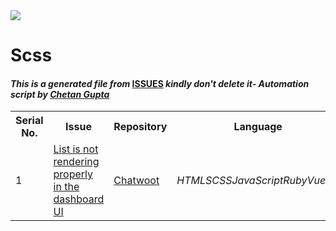 <!DOCTYPE html>
<html><head><link href="../../.meta/style.css" rel="stylesheet"></head><body><img src="https://github.com/ch8n/Hacktoberfest2021/blob/main/assets/logo.png?raw=true" class="center"><h1>Scss</h1><h4><em>This is a generated file from </em><a href="../../ISSUES.md">ISSUES</a><em> kindly don't delete it</em><em>- Automation script by <a href="https://chetangupta.net/about" target="_blank">Chetan Gupta</a></em></h4><table><tr><th>Serial No.</th><th>Issue</th><th>Repository</th><th>Language</th></tr><tr><td>1</td><td><a href="https://github.com/chatwoot/chatwoot/issues/3081" target="_blank">List is not rendering properly in the dashboard UI</a></td><td><a href="https://github.com/chatwoot/chatwoot" target="_blank">Chatwoot</a></td><td><em>HTML</em><em>SCSS</em><em>JavaScript</em><em>Ruby</em><em>Vue.Js</em></td></tr></table></body></html>